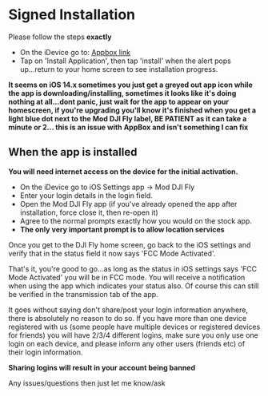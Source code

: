 # Signed Installation
Please follow the steps **exactly**

* On the iDevice go to: [Appbox link](https://tiny.app.link/qzYYVpWJieb)
* Tap on 'Install Application', then tap 'install' when the alert pops up...return 	to your home screen to see installation progress.

**It seems on iOS 14.x sometimes you just get a greyed out app icon while the app is downloading/installing, sometimes it looks like it's doing nothing at all...dont panic, just wait for the app to appear on your homescreen, if you're upgrading you'll know it's finished when you get a light blue dot next to the Mod DJI Fly label, BE PATIENT as it can take a minute or 2... this is an issue with AppBox and isn't something I can fix**

## When the app is installed

**You will need internet access on the device for the initial activation.**

* On the iDevice go to iOS Settings app -> Mod DJI Fly
* Enter your login details in the login field.
* Open the Mod DJI Fly app (if you've already opened the app after installation, force close it, then re-open it)
* Agree to the normal prompts exactly how you would on the stock app.
* **The only very important prompt is to allow location services**

Once you get to the DJI Fly home screen, go back to the iOS settings and verify that in the status field it now says 'FCC Mode Activated'.

That's it, you're good to go...as long as the status in iOS settings says 'FCC Mode Activated' you will be in FCC mode. You will receive a notification when using the app which indicates your status also. Of course this can still be verified in the transmission tab of the app.

It goes without saying don't share/post your login information anywhere, there is absolutely no reason to do so.
If you have more than one device registered with us (some people have multiple devices or registered devices for friends) you will have 2/3/4 different logins, make sure you only use one login on each device, and please inform any other users (friends etc) of their login information.

**Sharing logins will result in your account being banned**

Any issues/questions then just let me know/ask

